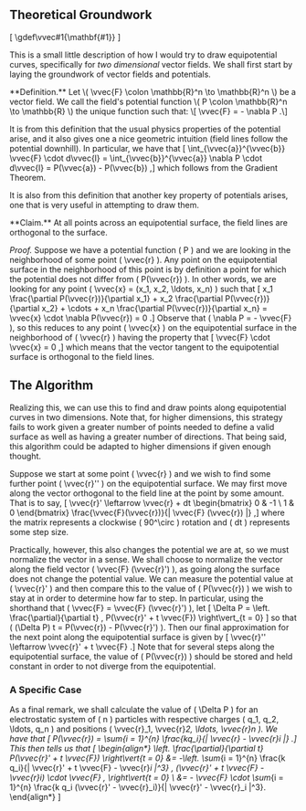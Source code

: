 ## Theoretical Groundwork

\[
    \gdef\vvec#1{\mathbf{#1}}
\]

This is a small little description of how I would try to draw equipotential curves, specifically for *two dimensional* vector fields. We shall first start by laying the groundwork of vector fields and potentials.

<div class="side-box">
**Definition.** Let \( \vvec{F} \colon \mathbb{R}^n \to \mathbb{R}^n \) be a vector field. We call the field's potential function \( P \colon \mathbb{R}^n \to \mathbb{R} \) the unique function such that:
\[
\vvec{F} = - \nabla P
.\]
</div>

It is from this definition that the usual physics properties of the potential arise, and it also gives one a nice geometric intuition (field lines follow the potential downhill). In particular, we have that
\[
    \int_{\vvec{a}}^{\vvec{b}} \vvec{F} \cdot d\vvec{l} = \int_{\vvec{b}}^{\vvec{a}} \nabla P \cdot d\vvec{l} = P(\vvec{a}) - P(\vvec{b})
,\]
which follows from the Gradient Theorem.

It is also from this definition that another key property of potentials arises, one that is very useful in attempting to draw them.

<div class="side-box">
**Claim.** At all points across an equipotential surface, the field lines are orthogonal to the surface.
</div>

*Proof.* Suppose we have a potential function \( P \) and we are looking in the neighborhood of some point \( \vvec{r} \). Any point on the equipotential surface in the neighborhood of this point is by definition a point for which the potential does not differ from \( P(\vvec{r}) \). In other words, we are looking for any point \( \vvec{x} = (x_1, x_2, \ldots, x_n) \) such that
\[
    x_1 \frac{\partial P(\vvec{r})}{\partial x_1} + x_2 \frac{\partial P(\vvec{r})}{\partial x_2} + \cdots + x_n \frac{\partial P(\vvec{r})}{\partial x_n} = \vvec{x} \cdot \nabla P(\vvec{r}) = 0
.\]
Observe that \( \nabla P = - \vvec{F} \), so this reduces to any point \( \vvec{x} \) on the equipotential surface in the neighborhood of \( \vvec{r} \) having the property that
\[
    \vvec{F} \cdot \vvec{x} = 0
,\]
which means that the vector tangent to the equipotential surface is orthogonal to the field lines.

## The Algorithm

Realizing this, we can use this to find and draw points along equipotential curves in two dimensions. Note that, for higher dimensions, this strategy fails to work given a greater number of points needed to define a valid surface as well as having a greater number of directions. That being said, this algorithm could be adapted to higher dimensions if given enough thought.

Suppose we start at some point \( \vvec{r} \) and we wish to find some further point \( \vvec{r}'' \) on the equipotential surface. We may first move along the vector orthogonal to the field line at the point by some amount. That is to say,
\[
    \vvec{r}' \leftarrow \vvec{r} + dt \begin{bmatrix} 0 & -1 \\ 1 & 0 \end{bmatrix} \frac{\vvec{F}(\vvec{r})}{\| \vvec{F} (\vvec{r}) \|}
,\]
where the matrix represents a clockwise \( 90^\circ \) rotation and \( dt \) represents some step size.

Practically, however, this also changes the potential we are at, so we must normalize the vector in a sense. We shall choose to normalize the vector along the field vector \( \vvec{F} (\vvec{r}') \), as going along the surface does not change the potential value. We can measure the potential value at \( \vvec{r}' \) and then compare this to the value of \( P(\vvec{r}) \) we wish to stay at in order to determine how far to step. In particular, using the shorthand that \( \vvec{F} = \vvec{F} (\vvec{r}') \), let
\[
    \Delta P = \left. \frac{\partial}{\partial t} \, P(\vvec{r}' + t \vvec{F}) \right\vert_{t = 0}
\]
so that \( (\Delta P) t = P(\vvec{r}) - P(\vvec{r}') \). Then our final approximation for the next point along the equipotential surface is given by
\[
    \vvec{r}'' \leftarrow \vvec{r}' + t \vvec{F}
.\]
Note that for several steps along the equipotential surface, the value of \( P(\vvec{r}) \) should be stored and held constant in order to not diverge from the equipotential.

### A Specific Case

As a final remark, we shall calculate the value of \( \Delta P \) for an electrostatic system of \( n \) particles with respective charges \( q_1, q_2, \ldots, q_n \) and positions \( \vvec{r}_1, \vvec{r}_2, \ldots, \vvec{r}_n \). We have that
\[
    P(\vvec{r}) = \sum_{i = 1}^{n} \frac{kq_i}{\| \vvec{r} - \vvec{r}_i \|}
.\]
This then tells us that
\[
\begin{align*}
    \left. \frac{\partial}{\partial t} P(\vvec{r}' + t \vvec{F}) \right\vert_{t = 0} &= -\left. \sum_{i = 1}^{n} \frac{k q_i}{\| \vvec{r}' + t \vvec{F} - \vvec{r}_i \|^3} \, (\vvec{r}' + t \vvec{F} - \vvec{r}_i) \cdot \vvec{F} \, \right\vert_{t = 0} \\
    &= - \vvec{F} \cdot \sum_{i = 1}^{n} \frac{k q_i (\vvec{r}' - \vvec{r}_i)}{\| \vvec{r}' - \vvec{r}_i \|^3}.
\end{align*}
\]
